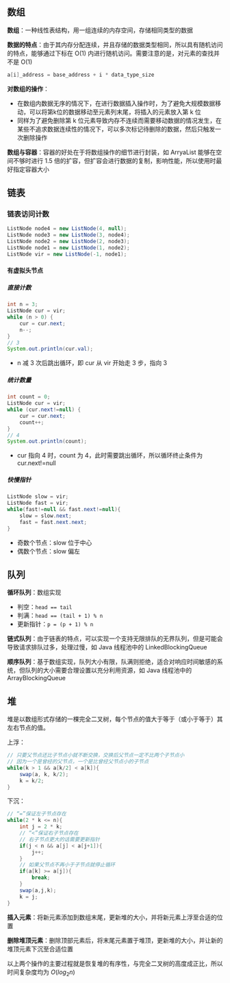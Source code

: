 ## 数组

**数组**：一种线性表结构，用一组连续的内存空间，存储相同类型的数据

**数据的特点**：由于其内存分配连续，并且存储的数据类型相同，所以具有随机访问的特点，能够通过下标在 O(1) 内进行随机访问。需要注意的是，对元素的查找并不是 O(1)

```java
a[i]_address = base_address + i * data_type_size
```

**对数组的操作**：

* 在数组内数据无序的情况下，在进行数据插入操作时，为了避免大规模数据移动，可以将第k位的数据移动至元素列末尾，将插入的元素放入第 k 位
* 同样为了避免删除第 k 位元素导致内存不连续而需要移动数据的情况发生，在某些不追求数据连续性的情况下，可以多次标记待删除的数据，然后只触发一次删除操作

**数组与容器**：容器的好处在于将数组操作的细节进行封装，如 ArryaList 能够在空间不够时进行 1.5 倍的扩容，但扩容会进行数据的复制，影响性能，所以使用时最好指定容器大小

## 链表

### 链表访问计数

```java
ListNode node4 = new ListNode(4, null);
ListNode node3 = new ListNode(3, node4);
ListNode node2 = new ListNode(2, node3);
ListNode node1 = new ListNode(1, node2);
ListNode vir = new ListNode(-1, node1);
```

#### 有虚拟头节点

##### 直接计数

```java
int n = 3;
ListNode cur = vir;
while (n > 0) {
    cur = cur.next;
    n--;
}
// 3
System.out.println(cur.val);
```

* n 减 3 次后跳出循环，即 cur 从 vir 开始走 3 步，指向 3

##### 统计数量

```java
int count = 0;
ListNode cur = vir;
while (cur.next!=null) {
    cur = cur.next;
    count++;
}
// 4
System.out.println(count);
```

* cur 指向 4 时，count 为 4，此时需要跳出循环，所以循环终止条件为 cur.next!=null

##### 快慢指针

```java
ListNode slow = vir;
ListNode fast = vir;
while(fast!=null && fast.next!=null){
    slow = slow.next;
    fast = fast.next.next;
}
```

* 奇数个节点：slow 位于中心
* 偶数个节点：slow 偏左 

## 队列

**循环队列**：数组实现

* 判空：`head == tail`
* 判满：`head == (tail + 1) % n`
* 更新指针：`p = (p + 1) % n`

**链式队列**：由于链表的特点，可以实现一个支持无限排队的无界队列，但是可能会导致请求排队过多，处理过慢，如 Java 线程池中的 LinkedBlockingQueue

**顺序队列**：基于数组实现，队列大小有限，队满则拒绝，适合对响应时间敏感的系统，但队列的大小需要合理设置以充分利用资源，如 Java 线程池中的 ArrayBlockingQueue

## 堆

堆是以数组形式存储的一棵完全二叉树，每个节点的值大于等于（或小于等于）其左右节点的值。

上浮：

```java
// 只要父节点还比子节点小就不断交换，交换后父节点一定不比两个子节点小
// 因为一个是曾经的父节点，一个是比曾经父节点小的子节点
while(k > 1 && a[k/2] < a[k]){
    swap(a, k, k/2);
    k = k/2;
}
```

下沉：

```java
// “=”保证左子节点存在
while(2 * k <= n){
    int j = 2 * k;
    // “<”保证右子节点存在
    // 右子节点更大的话需要更新指针
    if(j < n && a[j] < a[j+1]){
        j++;
    }
    // 如果父节点不再小于子节点就停止循环
    if(a[k] >= a[j]){
        break;
    }
    swap(a,j,k);
    k = j;
}
```

**插入元素**：将新元素添加到数组末尾，更新堆的大小，并将新元素上浮至合适的位置

**删除堆顶元素**：删除顶部元素后，将末尾元素置于堆顶，更新堆的大小，并让新的堆顶元素下沉至合适位置

以上两个操作的主要过程就是恢复堆的有序性，与完全二叉树的高度成正比，所以时间复杂度均为 $O(log_{2}n)$
